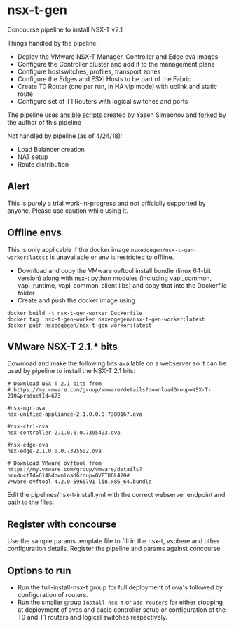# nsx-t-gen
Concourse pipeline to install NSX-T v2.1

Things handled by the pipeline:
* Deploy the VMware NSX-T Manager, Controller and Edge ova images
* Configure the Controller cluster and add it to the management plane
* Configure hostswitches, profiles, transport zones
* Configure the Edges and ESXi Hosts to be part of the Fabric
* Create T0 Router (one per run, in HA vip mode) with uplink and static route
* Configure set of T1 Routers with logical switches and ports

The pipeline uses [ansible scripts](https://github.com/yasensim/nsxt-ansibl) created by Yasen Simeonov and [forked](https://github.com/sparameswaran/nsxt-ansible) by the author of this pipeline

Not handled by pipeline (as of 4/24/18):
* Load Balancer creation
* NAT setup
* Route distribution

## Alert
This is purely a trial work-in-progress and not officially supported by anyone. Please use caution while using it.

## Offline envs
This is only applicable if the docker image `nsxedgegen/nsx-t-gen-worker:latest` is unavailable or env is restricted to offline. 

* Download and copy the VMware ovftool install bundle (linux 64-bit version) along with nsx-t python modules (including vapi_common, vapi_runtime, vapi_common_client libs) and copy that into the Dockerfile folder
* Create and push the docker image using 
```
docker build -t nsx-t-gen-worker Dockerfile
docker tag  nsx-t-gen-worker nsxedgegen/nsx-t-gen-worker:latest
docker push nsxedgegen/nsx-t-gen-worker:latest
```


## VMware NSX-T 2.1.* bits

Download and make the following bits available on a webserver so it can be used by pipeline to install the NSX-T 2.1 bits:

```
# Download NSX-T 2.1 bits from
# https://my.vmware.com/group/vmware/details?downloadGroup=NSX-T-210&productId=673

#nsx-mgr-ova
nsx-unified-appliance-2.1.0.0.0.7380167.ova   

#nsx-ctrl-ova
nsx-controller-2.1.0.0.0.7395493.ova  

#nsx-edge-ova
nsx-edge-2.1.0.0.0.7395502.ova  

# Download VMware ovftool from https://my.vmware.com/group/vmware/details?productId=614&downloadGroup=OVFTOOL420#
VMware-ovftool-4.2.0-5965791-lin.x86_64.bundle  
```

Edit the pipelines/nsx-t-install.yml with the correct webserver endpoint and path to the files.

## Register with concourse   
Use the sample params template file to fill in the nsx-t, vsphere and other configuration details.
Register the pipeline and params against concourse

## Options to run
* Run the full-install-nsx-t group for full deployment of ova's followed by configuration of routers.
* Run the smaller group `install-nsx-t` or `add-routers` for either stopping at deployment of ovas and basic controller setup or configuration of the T0 and T1 routers and logical switches respectively.
